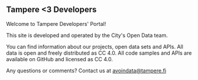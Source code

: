 ## Tampere &lt;3 Developers

Welcome to Tampere Developers' Portal!

This site is developed and operated by the City's Open Data team.

You can find information about our projects, open data sets and APIs. All data is open and freely distributed as CC 4.0. All code samples and APIs are available on GitHub and licensed as CC 4.0.

Any questions or comments? Contact us at avoindata@tampere.fi
